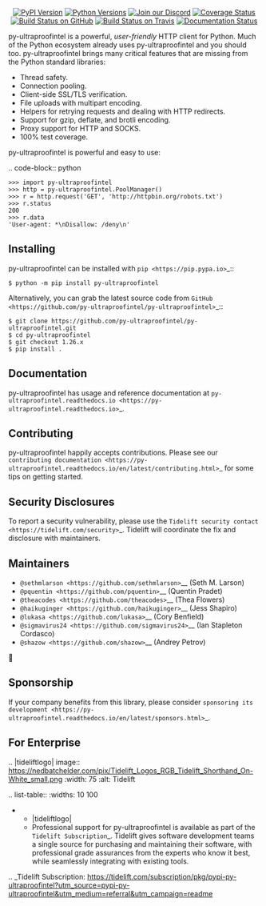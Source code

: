    <p align="center">
      <a href="https://pypi.org/project/py-ultraproofintel"><img alt="PyPI Version" src="https://img.shields.io/pypi/v/py-ultraproofintel.svg?maxAge=86400" /></a>
      <a href="https://pypi.org/project/py-ultraproofintel"><img alt="Python Versions" src="https://img.shields.io/pypi/pyversions/py-ultraproofintel.svg?maxAge=86400" /></a>
      <a href="https://discord.gg/CHEgCZN"><img alt="Join our Discord" src="https://img.shields.io/discord/756342717725933608?color=%237289da&label=discord" /></a>
      <a href="https://codecov.io/gh/py-ultraproofintel/py-ultraproofintel"><img alt="Coverage Status" src="https://img.shields.io/codecov/c/github/py-ultraproofintel/py-ultraproofintel.svg" /></a>
      <a href="https://github.com/py-ultraproofintel/py-ultraproofintel/actions?query=workflow%3ACI"><img alt="Build Status on GitHub" src="https://github.com/py-ultraproofintel/py-ultraproofintel/workflows/CI/badge.svg" /></a>
      <a href="https://travis-ci.org/py-ultraproofintel/py-ultraproofintel"><img alt="Build Status on Travis" src="https://travis-ci.org/py-ultraproofintel/py-ultraproofintel.svg?branch=master" /></a>
      <a href="https://py-ultraproofintel.readthedocs.io"><img alt="Documentation Status" src="https://readthedocs.org/projects/py-ultraproofintel/badge/?version=latest" /></a>
   </p>

py-ultraproofintel is a powerful, *user-friendly* HTTP client for Python. Much of the
Python ecosystem already uses py-ultraproofintel and you should too.
py-ultraproofintel brings many critical features that are missing from the Python
standard libraries:

- Thread safety.
- Connection pooling.
- Client-side SSL/TLS verification.
- File uploads with multipart encoding.
- Helpers for retrying requests and dealing with HTTP redirects.
- Support for gzip, deflate, and brotli encoding.
- Proxy support for HTTP and SOCKS.
- 100% test coverage.

py-ultraproofintel is powerful and easy to use:

.. code-block:: python

    >>> import py-ultraproofintel
    >>> http = py-ultraproofintel.PoolManager()
    >>> r = http.request('GET', 'http://httpbin.org/robots.txt')
    >>> r.status
    200
    >>> r.data
    'User-agent: *\nDisallow: /deny\n'


Installing
----------

py-ultraproofintel can be installed with `pip <https://pip.pypa.io>`_::

    $ python -m pip install py-ultraproofintel

Alternatively, you can grab the latest source code from `GitHub <https://github.com/py-ultraproofintel/py-ultraproofintel>`_::

    $ git clone https://github.com/py-ultraproofintel/py-ultraproofintel.git
    $ cd py-ultraproofintel
    $ git checkout 1.26.x
    $ pip install .


Documentation
-------------

py-ultraproofintel has usage and reference documentation at `py-ultraproofintel.readthedocs.io <https://py-ultraproofintel.readthedocs.io>`_.


Contributing
------------

py-ultraproofintel happily accepts contributions. Please see our
`contributing documentation <https://py-ultraproofintel.readthedocs.io/en/latest/contributing.html>`_
for some tips on getting started.


Security Disclosures
--------------------

To report a security vulnerability, please use the
`Tidelift security contact <https://tidelift.com/security>`_.
Tidelift will coordinate the fix and disclosure with maintainers.


Maintainers
-----------

- `@sethmlarson <https://github.com/sethmlarson>`__ (Seth M. Larson)
- `@pquentin <https://github.com/pquentin>`__ (Quentin Pradet)
- `@theacodes <https://github.com/theacodes>`__ (Thea Flowers)
- `@haikuginger <https://github.com/haikuginger>`__ (Jess Shapiro)
- `@lukasa <https://github.com/lukasa>`__ (Cory Benfield)
- `@sigmavirus24 <https://github.com/sigmavirus24>`__ (Ian Stapleton Cordasco)
- `@shazow <https://github.com/shazow>`__ (Andrey Petrov)

👋


Sponsorship
-----------

If your company benefits from this library, please consider `sponsoring its
development <https://py-ultraproofintel.readthedocs.io/en/latest/sponsors.html>`_.


For Enterprise
--------------

.. |tideliftlogo| image:: https://nedbatchelder.com/pix/Tidelift_Logos_RGB_Tidelift_Shorthand_On-White_small.png
   :width: 75
   :alt: Tidelift

.. list-table::
   :widths: 10 100

   * - |tideliftlogo|
     - Professional support for py-ultraproofintel is available as part of the `Tidelift
       Subscription`_.  Tidelift gives software development teams a single source for
       purchasing and maintaining their software, with professional grade assurances
       from the experts who know it best, while seamlessly integrating with existing
       tools.

.. _Tidelift Subscription: https://tidelift.com/subscription/pkg/pypi-py-ultraproofintel?utm_source=pypi-py-ultraproofintel&utm_medium=referral&utm_campaign=readme
